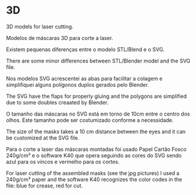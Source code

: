 # 3D
3D models for laser cutting.

Modelos de máscaras 3D para corte a laser.

Existem pequenas diferenças entre o modelo STL/Blend e o SVG.

There are some minor differences between STL/Blender model and the SVG file.

Nos modelos SVG acrescentei as abas para facilitar a colagem e simplifiquei alguns polígonos duplos gerados pelo Blender.

The SVG have the flaps for properly gluing and the polygons are simplified due to some doubles creaated by Blender.

O tamanho das máscaras no SVG está em torno de 10cm entre o centro dos olhos. Este tamanho pode ser costumizado conforme a necessidade.

The size of the masks takes a 10 cm distance between the eyes and it can be customized at the SVG file.

Para o corte a laser das máscaras montadas foi usado Papel Cartão Fosco 240g/cm³ e o software K40 que opera seguindo as cores do SVG sendo azul para os vincos e vermelho para os cortes.

For laser cutting of the assembled masks (see the jpg pictures) I used a 240g/cm³ paper and the software K40 recognizes the color codes in the file: blue for crease, red for cut.
